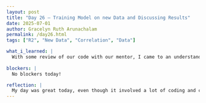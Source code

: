```yaml
---
layout: post
title: "Day 26 – Training Model on new Data and Discussing Results"
date: 2025-07-01
author: Gracelyn Ruth Arunachalam
permalink: /day26.html
tags: ["R2", "New Data", "Correlation", "Data"]

what_i_learned: |
  With some review of our code with our mentor, I came to an understanding that my code had some major flaws. Firstly I was not supposed to drop as many columns to get a higher r2 coefficient. So I fixed my error, but still got a very low r2 score of 0.47. However, my peer who worked on the same station got a higher r2 score, which was what we decided to use for our presenation. Following our coding edits we had a short time of team bonding activities, where we played a couple rounds of UNO, it was a great time to bring our energy up after lunch and get started on the presentation slides.
  
blockers: |
  No blockers today!

reflection: |
  My day was great today, even though it involved a lot of coding and correcting my code. I was able to fix my errors however I still had issues with my output. I will begin working on how to fix the mistakes I made and try to bring up my r2 score.
---
```

